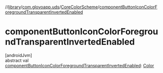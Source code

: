//[library](../../../index.md)/[com.glovoapp.uds](../index.md)/[CoreColorScheme](index.md)/[componentButtonIconColorForegroundTransparentInvertedEnabled](component-button-icon-color-foreground-transparent-inverted-enabled.md)

# componentButtonIconColorForegroundTransparentInvertedEnabled

[androidJvm]\
abstract val [componentButtonIconColorForegroundTransparentInvertedEnabled](component-button-icon-color-foreground-transparent-inverted-enabled.md): [Color](https://developer.android.com/reference/kotlin/androidx/compose/ui/graphics/Color.html)
